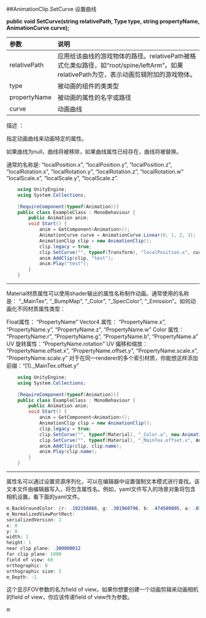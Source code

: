 ##AnimationClip.SetCurve 设置曲线

**public void SetCurve(string relativePath, Type type, string propertyName, AnimationCurve curve);**

|参数|说明|
|:--|:--|
|relativePath|应用给该曲线的游戏物体的路径。relativePath被格式化类似路径，如“root/spine/leftArm”。如果relativePath为空，表示动画剪辑附加的游戏物体。|
|type|被动画的组件的类类型|
|propertyName|被动画的属性的名字或路径|
|curve|动画曲线|

描述 ：

指定动画曲线来动画特定的属性。

如果曲线为null，曲线将被移除，如果曲线属性已经存在，曲线将被替换。

通常的名称是: “localPosition.x”, “localPosition.y”, “localPosition.z”, “localRotation.x”, “localRotation.y”, “localRotation.z”, “localRotation.w” “localScale.x”, “localScale.y”, “localScale.z”.


```csharp
    using UnityEngine;
    using System.Collections;
     
    [RequireComponent(typeof(Animation))]
    public class ExampleClass : MonoBehaviour {
        public Animation anim;
        void Start() {
            anim = GetComponent<Animation>();
            AnimationCurve curve = AnimationCurve.Linear(0, 1, 2, 3);
            AnimationClip clip = new AnimationClip();
            clip.legacy = true;
            clip.SetCurve("", typeof(Transform), "localPosition.x", curve);
            anim.AddClip(clip, "test");
            anim.Play("test");
        }
    }
```

---

Material材质属性可以使用shader输出的属性名称制作动画。通常使用的名称是： “_MainTex”, “_BumpMap”, “_Color”, “_SpecColor”, “_Emission”。如何动画化不同材质属性类型：

Float属性： “PropertyName” 
Vector4 属性： “PropertyName.x”, “PropertyName.y”, “PropertyName.z”, “PropertyName.w” 
Color 属性： “PropertyName.r”, “PropertyName.g”, “PropertyName.b”, “PropertyName.a” 
UV 旋转属性：“PropertyName.rotation” UV 偏移和缩放： “PropertyName.offset.x”, “PropertyName.offset.y”, “PropertyName.scale.x”, “PropertyName.scale.y” 
对于在同一renderer的多个索引材质，你能想这样添加前缀：“[1]._MainTex.offset.y”

```csharp
    using UnityEngine;
    using System.Collections;
     
    [RequireComponent(typeof(Animation))]
    public class ExampleClass : MonoBehaviour {
        public Animation anim;
        void Start() {
            anim = GetComponent<Animation>();
            AnimationClip clip = new AnimationClip();
            clip.legacy = true;
            clip.SetCurve("", typeof(Material), "_Color.a", new AnimationCurve(new Keyframe(0, 0, 0, 0), new Keyframe(1, 1, 0, 0)));
            clip.SetCurve("", typeof(Material), "_MainTex.offset.x", AnimationCurve.Linear(0, 1, 2, 3));
            anim.AddClip(clip, clip.name);
            anim.Play(clip.name);
        }
    }
```

---

属性名可以通过设置资源序列化，可以在编辑器中设置强制文本模式进行查找。该文本文件由编辑器写入，将包含属性名。例如，yaml文件写入的场景对象将包含相机设置。看下面的yaml文件。

```csharp
m_BackGroundColor: {r: .192156866, g: .301960796, b: .474509805, a: .0196078438}
m_NormalizedViewPortRect:
serializedVersion: 2
x: 0
y: 0
width: 1
height: 1
near clip plane: .300000012
far clip plane: 1000
field of view: 60
orthographic: 0
orthographic size: 5
m_Depth: -1
```

这个显示FOV参数的名为field of view。如果你想要创建一个动画剪辑来动画相机的field of view，你应该传递field of view作为参数。


🔚
